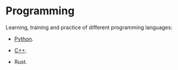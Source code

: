 # Programming
Learning, training and practice of different programming languages:

- [Python](https://github.com/igarag/programming/tree/master/python).

- [C++](https://github.com/igarag/programming/tree/master/cpp).
- Rust.

  








